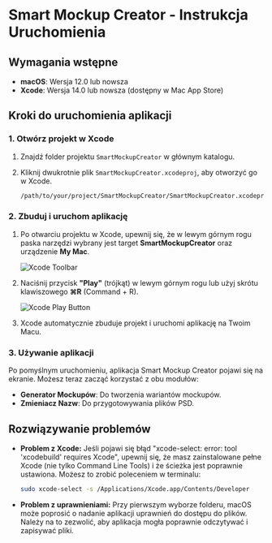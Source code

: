 # Smart Mockup Creator - Instrukcja Uruchomienia

## Wymagania wstępne

- **macOS**: Wersja 12.0 lub nowsza
- **Xcode**: Wersja 14.0 lub nowsza (dostępny w Mac App Store)

## Kroki do uruchomienia aplikacji

### 1. Otwórz projekt w Xcode

1.  Znajdź folder projektu `SmartMockupCreator` w głównym katalogu.
2.  Kliknij dwukrotnie plik `SmartMockupCreator.xcodeproj`, aby otworzyć go w Xcode.

    ```bash
    /path/to/your/project/SmartMockupCreator/SmartMockupCreator.xcodeproj
    ```

### 2. Zbuduj i uruchom aplikację

1.  Po otwarciu projektu w Xcode, upewnij się, że w lewym górnym rogu paska narzędzi wybrany jest target **SmartMockupCreator** oraz urządzenie **My Mac**.

    ![Xcode Toolbar](https://i.imgur.com/8J3d6r2.png) 

2.  Naciśnij przycisk **"Play"** (trójkąt) w lewym górnym rogu lub użyj skrótu klawiszowego **⌘R** (Command + R).

    ![Xcode Play Button](https://i.imgur.com/L4f4F7j.png)

3.  Xcode automatycznie zbuduje projekt i uruchomi aplikację na Twoim Macu.

### 3. Używanie aplikacji

Po pomyślnym uruchomieniu, aplikacja Smart Mockup Creator pojawi się na ekranie. Możesz teraz zacząć korzystać z obu modułów:

- **Generator Mockupów**: Do tworzenia wariantów mockupów.
- **Zmieniacz Nazw**: Do przygotowywania plików PSD.

## Rozwiązywanie problemów

- **Problem z Xcode:** Jeśli pojawi się błąd "xcode-select: error: tool 'xcodebuild' requires Xcode", upewnij się, że masz zainstalowane pełne Xcode (nie tylko Command Line Tools) i że ścieżka jest poprawnie ustawiona. Możesz to zrobić poleceniem w terminalu:
  ```bash
  sudo xcode-select -s /Applications/Xcode.app/Contents/Developer
  ```
- **Problem z uprawnieniami:** Przy pierwszym wyborze folderu, macOS może poprosić o nadanie aplikacji uprawnień do dostępu do plików. Należy na to zezwolić, aby aplikacja mogła poprawnie odczytywać i zapisywać pliki.
